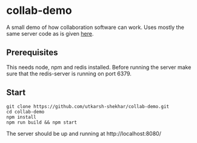 # collab-demo
A small demo of how collaboration software can work. 
Uses mostly the same server code as is given [here](https://codesachin.wordpress.com/2015/06/27/redis-node-js-socket-io-event-driven-subscription-based-broadcasting/).

## Prerequisites
This needs node, npm and redis installed.
Before running the server make sure that the redis-server is running on port 6379.

## Start

```
git clone https://github.com/utkarsh-shekhar/collab-demo.git 
cd collab-demo
npm install
npm run build && npm start
```

The server should be up and running at http://localhost:8080/

